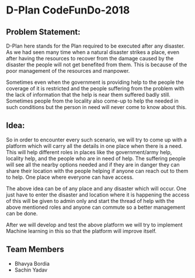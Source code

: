 #  D-Plan CodeFunDo-2018


## Problem Statement:
D-Plan here stands for the Plan required to be executed after any disaster. As we had seen many time when a natural disaster strikes a place, even after having the resources to recover from the damage caused by the disaster the people will not get benefited from them. This is because of the poor management of the resources and manpower.

Sometimes even when the government is providing help to the people the coverage of it is restricted and the people suffering from the problem with the lack of information that the help is near them suffered badly still. Sometimes people from the locality also come-up to help the needed in such conditions but the person in need will never come to know about this.

## Idea:
So in order to encounter every such scenario, we will try to come up with a platform which will carry all the details in one place when there is a need.
This will help different roles in places like the government/army help, locality help, and the people who are in need of help. The suffering people will see all the nearby options needed and if they are in danger they can share their location with the people helping if anyone can reach out to them to help. One place where everyone can have access.

The above idea can be of any place and any disaster which will occur. One just have to enter the disaster and location where it is happening the access of this will be given to admin only and start the thread of help with the above mentioned roles and anyone can commute so a better management can be done.


After we will develop and test the above platform we will try to implement Machine learning in this so that the platform will improve itself.


## Team Members
- Bhavya Bordia
- Sachin Yadav
